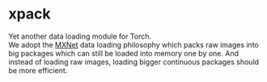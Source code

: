# xpack
Yet another data loading module for Torch.  
We adopt the [MXNet](https://mxnet.readthedocs.io/en/latest/system/note_data_loading.html)
data loading philosophy which packs raw images into big packages which can still be loaded into memory one by one.
And instead of loading raw images, loading bigger continuous packages should be more efficient.
